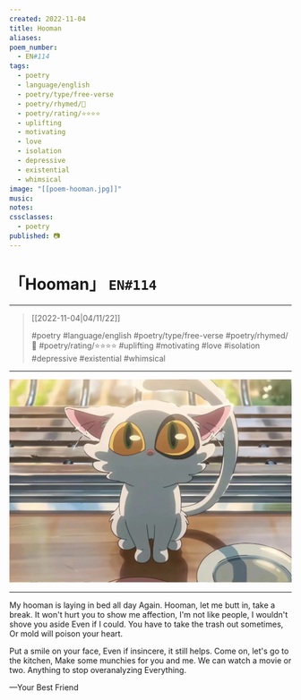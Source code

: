 ```yaml
---
created: 2022-11-04
title: Hooman
aliases:
poem_number:
  - EN#114
tags:
  - poetry
  - language/english
  - poetry/type/free-verse
  - poetry/rhymed/🔴
  - poetry/rating/⭐⭐⭐⭐
  - uplifting
  - motivating
  - love
  - isolation
  - depressive
  - existential
  - whimsical
image: "[[poem-hooman.jpg]]"
music:
notes:
cssclasses:
  - poetry
published: 📷
---
```

# 「Hooman」 `EN#114`

---

> [[2022-11-04|04/11/22]]
> 
> #poetry 
> #language/english 
> #poetry/type/free-verse 
> #poetry/rhymed/🔴 
> #poetry/rating/⭐⭐⭐⭐ 
> #uplifting #motivating #love #isolation #depressive #existential #whimsical 

---

![poem-hooman](../!art/poem-hooman.jpg)


---

My hooman is laying in bed all day
Again.
Hooman, let me butt in, take a break.
It won't hurt you to show me affection,
I'm not like people, I wouldn't shove you aside
Even if I could.
You have to take the trash out sometimes,
Or mold will poison your heart.

Put a smile on your face,
Even if insincere, it still helps.
Come on, let's go to the kitchen,
Make some munchies for you and me.
We can watch a movie or two.
Anything to stop overanalyzing
Everything.

—Your Best Friend